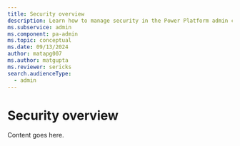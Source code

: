 ```yaml
---
title: Security overview
description: Learn how to manage security in the Power Platform admin center with security features available.
ms.subservice: admin
ms.component: pa-admin
ms.topic: conceptual
ms.date: 09/13/2024
author: matapg007
ms.author: matgupta
ms.reviewer: sericks
search.audienceType: 
  - admin
---
```


# Security overview
                                                  
Content goes here.
